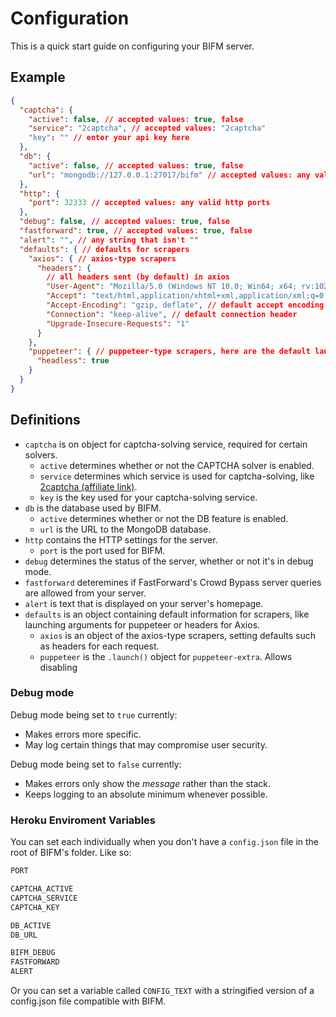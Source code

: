 # Configuration

This is a quick start guide on configuring your BIFM server.

## Example

```json
{
  "captcha": {
    "active": false, // accepted values: true, false
    "service": "2captcha", // accepted values: "2captcha"
    "key": "" // enter your api key here
  },
  "db": {
    "active": false, // accepted values: true, false
    "url": "mongodb://127.0.0.1:27017/bifm" // accepted values: any valid mongoDB url
  },
  "http": {
    "port": 32333 // accepted values: any valid http ports
  }, 
  "debug": false, // accepted values: true, false
  "fastforward": true, // accepted values: true, false
  "alert": "", // any string that isn't ""
  "defaults": { // defaults for scrapers
    "axios": { // axios-type scrapers
      "headers": {
        // all headers sent (by default) in axios
        "User-Agent": "Mozilla/5.0 (Windows NT 10.0; Win64; x64; rv:102.0) Gecko/20100101 Firefox/102.0", // default user agent, currently firefox 102.0 on linux
        "Accept": "text/html,application/xhtml+xml,application/xml;q=0.9,*/*;q=0.8", // default accept header
        "Accept-Encoding": "gzip, deflate", // default accept encoding
        "Connection": "keep-alive", // default connection header
        "Upgrade-Insecure-Requests": "1" 
      }
    },
    "puppeteer": { // puppeteer-type scrapers, here are the default launching headers.
      "headless": true
    }
  }
}
```

## Definitions

- `captcha` is on object for captcha-solving service, required for certain solvers.
  - `active` determines whether or not the CAPTCHA solver is enabled.
  - `service` determines which service is used for captcha-solving, like [2captcha (affiliate link)](https://2captcha.com?from=12366899).
  - `key` is the key used for your captcha-solving service.
- `db` is the database used by BIFM.
  - `active` determines whether or not the DB feature is enabled.
  - `url` is the URL to the MongoDB database.
- `http` contains the HTTP settings for the server.
  - `port` is the port used for BIFM.
- `debug` determines the status of the server, whether or not it's in debug mode. 
- `fastforward` deteremines if FastForward's Crowd Bypass server queries are allowed from your server.
- `alert` is text that is displayed on your server's homepage.
- `defaults` is an object containing default information for scrapers, like launching arguments for puppeteer or headers for Axios.
  - `axios` is an object of the axios-type scrapers, setting defaults such as headers for each request.
  - `puppeteer` is the `.launch()` object for `puppeteer-extra`. Allows disabling 

### Debug mode

Debug mode being set to `true` currently:
- Makes errors more specific.
- May log certain things that may compromise user security.

Debug mode being set to `false` currently:
- Makes errors only show the *message* rather than the stack.
- Keeps logging to an absolute minimum whenever possible.

### Heroku Enviroment Variables

You can set each individually when you don't have a `config.json` file in the root of BIFM's folder. Like so:

```sh
PORT

CAPTCHA_ACTIVE
CAPTCHA_SERVICE
CAPTCHA_KEY

DB_ACTIVE
DB_URL

BIFM_DEBUG
FASTFORWARD
ALERT
```

Or you can set a variable called `CONFIG_TEXT` with a stringified version of a config.json file compatible with BIFM.